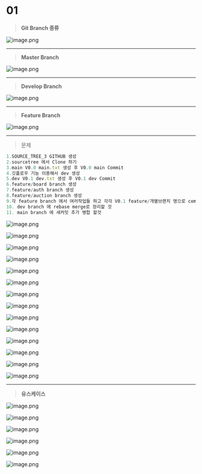 # 01

> **Git Branch 종류**
> 

![image.png](image.png)

---

> **Master Branch**
> 

![image.png](image%201.png)

---

> **Develop Branch**
> 

![image.png](image%202.png)

---

> **Feature Branch**
> 

![image.png](image%203.png)

---

> 문제
> 

```jsx
1.SOURCE_TREE_3 GITHUB 생성
2.sourcetree 에서 Clone 하기
3.main V0.0 main.txt 생성 후 V0.0 main Commit
4.깃플로우 기능 이용해서 dev 생성
5.dev V0.1 dev.txt 생성 후 V0.1 dev Commit
6.feature/board branch 생성
7.feature/auth branch 생성
8.feature/auction branch 생성
9.각 feature branch 에서 여러작업들 하고 각각 V0.1 feature/개별브랜치 명으로 commit
10. dev branch 에 rebase merge로 정리할 것
11. main branch 에 새커밋 추가 병합 할것
```

![image.png](image%204.png)

![image.png](image%205.png)

![image.png](image%206.png)

![image.png](image%207.png)

![image.png](image%208.png)

![image.png](image%209.png)

![image.png](image%2010.png)

![image.png](image%2011.png)

![image.png](image%2012.png)

![image.png](image%2013.png)

![image.png](image%2014.png)

![image.png](image%2015.png)

![image.png](image%2016.png)

![image.png](image%2017.png)

---

> **유스케이스**
> 

![image.png](image%2018.png)

![image.png](image%2019.png)

![image.png](image%2020.png)

![image.png](image%2021.png)

![image.png](image%2022.png)

![image.png](image%2023.png)